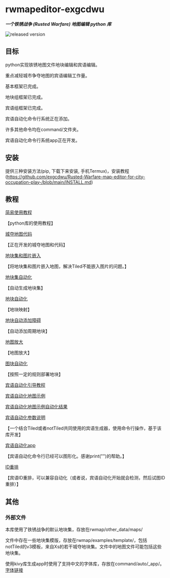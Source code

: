 # rwmapeditor-exgcdwu

___一个铁锈战争 (Rusted Warfare) 地图编辑 python 库___

![released version](https://img.shields.io/pypi/v/rwmapeditor-exgcdwu.svg)

## 目标

python实现铁锈地图文件地块编辑和宾语编辑。

重点减轻城市争夺地图的宾语编辑工作量。

基本框架已完成。

地块组框架已完成。

宾语组框架已完成。

宾语自动化命令行系统正在添加。

许多其他命令均在command/文件夹。

宾语自动化命令行系统app正在开发。

## 安装

提供三种安装方法(pip, 下载下来安装, 手机Termux)，安装教程(https://github.com/exgcdwu/Rusted-Warfare-map-editor-for-city-occupation-play-/blob/main/INSTALL.md)

## 教程

[简易使用教程](https://github.com/exgcdwu/Rusted-Warfare-map-editor-for-city-occupation-play-/blob/main/Tutorial.md)

【python库的使用教程】

[城夺地图代码](https://github.com/exgcdwu/Rusted-Warfare-map-editor-for-city-occupation-play-/blob/main/examples/)

【正在开发的城夺地图和代码】

[地块集和图片嵌入](https://github.com/exgcdwu/Rusted-Warfare-map-editor-for-city-occupation-play-/blob/main/command/tsindep/)

【将地块集和图片嵌入地图，解决Tiled不能嵌入图片的问题。】

[地块集自动化](https://github.com/exgcdwu/Rusted-Warfare-map-editor-for-city-occupation-play-/blob/main/command/tilesetauto/)

【自动生成地块集】

[地块自动化](https://github.com/exgcdwu/Rusted-Warfare-map-editor-for-city-occupation-play-/blob/main/command/layerauto/)

【地块映射】

[地块自动添加障碍](https://github.com/exgcdwu/Rusted-Warfare-map-editor-for-city-occupation-play-/blob/main/command/layerobauto/)

【自动添加周期地块】

[地图放大](https://github.com/exgcdwu/Rusted-Warfare-map-editor-for-city-occupation-play-/blob/main/command/resizeauto/)

【地图放大】

[图块自动化](https://github.com/exgcdwu/Rusted-Warfare-map-editor-for-city-occupation-play-/blob/main/command/layerauto/)

【按照一定的规则部署地块】

[宾语自动化引导教程](https://github.com/exgcdwu/Rusted-Warfare-map-editor-for-city-occupation-play-/blob/main/command/objectgroupauto/readme/auto_guide.md)

[宾语自动化地图示例](https://github.com/exgcdwu/Rusted-Warfare-map-editor-for-city-occupation-play-/blob/main/command/objectgroupauto/example/auto_example.tmx)

[宾语自动化地图示例自动化结果](https://github.com/exgcdwu/Rusted-Warfare-map-editor-for-city-occupation-play-/blob/main/command/objectgroupauto/example/auto_example_answer.tmx)

[宾语自动化参数说明](https://github.com/exgcdwu/Rusted-Warfare-map-editor-for-city-occupation-play-/blob/main/command/objectgroupauto/readme/auto_tutorial.md)

【一个结合Tiled或者notTiled共同使用的宾语生成器，使用命令行操作，基于该库开发】

[宾语自动化app](https://github.com/Delta-Water/RustedWarfare-Development-Tools)

【宾语自动化命令行已经可以图形化。感谢print("")的帮助。】

[ID重排](https://github.com/exgcdwu/Rusted-Warfare-map-editor-for-city-occupation-play-/blob/main/command/idrearrange/)

【宾语ID重排，可以兼容自动化（或者说，宾语自动化开始就会检测，然后试图ID重排）】

## 其他

### 外部文件

本库使用了铁锈战争的默认地块集，存放在rwmap/other_data/maps/

文件中存在一些地块集模版，存放在rwmap/examples/template/，包括
notTiled的v3模板，来自Xs的若干城夺地块集。文件中的地图文件可能包括这些地块集。

使用kivy库生成app时使用了支持中文的字体库，存放在command/auto/_app/。[字体链接](https://www.fonts.net.cn/font-35156113491.html)
